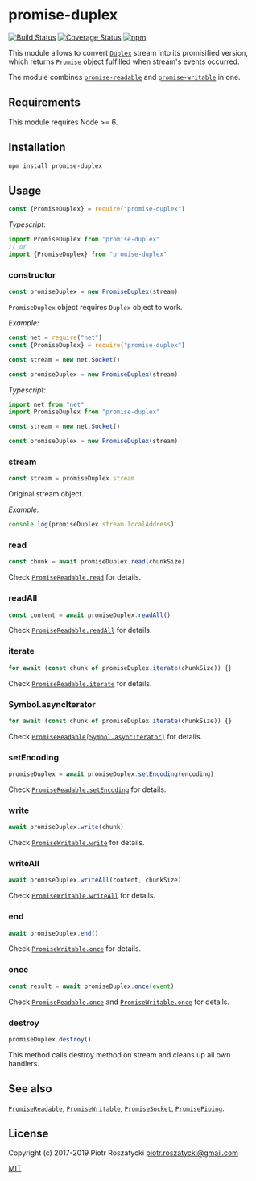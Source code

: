 # promise-duplex

<!-- markdownlint-disable MD013 -->

[![Build Status](https://secure.travis-ci.org/dex4er/js-promise-duplex.svg)](http://travis-ci.org/dex4er/js-promise-duplex) [![Coverage Status](https://coveralls.io/repos/github/dex4er/js-promise-duplex/badge.svg)](https://coveralls.io/github/dex4er/js-promise-duplex) [![npm](https://img.shields.io/npm/v/promise-duplex.svg)](https://www.npmjs.com/package/promise-duplex)

<!-- markdownlint-enable MD013 -->

This module allows to convert
[`Duplex`](https://nodejs.org/api/stream.html#stream_class_stream_duplex) stream
into its promisified version, which returns
[`Promise`](https://developer.mozilla.org/en-US/docs/Web/JavaScript/Reference/Global_Objects/Promise)
object fulfilled when stream's events occurred.

The module combines
[`promise-readable`](https://www.npmjs.com/package/promise-readable) and
[`promise-writable`](https://www.npmjs.com/package/promise-writable) in one.

## Requirements

This module requires Node >= 6.

## Installation

```shell
npm install promise-duplex
```

## Usage

```js
const {PromiseDuplex} = require("promise-duplex")
```

_Typescript_:

```ts
import PromiseDuplex from "promise-duplex"
// or
import {PromiseDuplex} from "promise-duplex"
```

### constructor

```js
const promiseDuplex = new PromiseDuplex(stream)
```

`PromiseDuplex` object requires `Duplex` object to work.

_Example:_

```js
const net = require("net")
const {PromiseDuplex} = require("promise-duplex")

const stream = new net.Socket()

const promiseDuplex = new PromiseDuplex(stream)
```

_Typescript:_

```ts
import net from "net"
import PromiseDuplex from "promise-duplex"

const stream = new net.Socket()

const promiseDuplex = new PromiseDuplex(stream)
```

### stream

```js
const stream = promiseDuplex.stream
```

Original stream object.

_Example:_

```js
console.log(promiseDuplex.stream.localAddress)
```

### read

```js
const chunk = await promiseDuplex.read(chunkSize)
```

Check
[`PromiseReadable.read`](https://www.npmjs.com/package/promise-readable#read)
for details.

### readAll

```js
const content = await promiseDuplex.readAll()
```

Check
[`PromiseReadable.readAll`](https://www.npmjs.com/package/promise-readable#readall)
for details.

### iterate

```js
for await (const chunk of promiseDuplex.iterate(chunkSize)) {}
```

Check
[`PromiseReadable.iterate`](https://www.npmjs.com/package/promise-readable#iterate)
for details.

### Symbol.asyncIterator

```js
for await (const chunk of promiseDuplex.iterate(chunkSize)) {}
```

Check
[`PromiseReadable[Symbol.asyncIterator]`](https://www.npmjs.com/package/promise-readable#symbolasynciterator)
for details.

### setEncoding

```js
promiseDuplex = await promiseDuplex.setEncoding(encoding)
```

Check
[`PromiseReadable.setEncoding`](https://www.npmjs.com/package/promise-readable#setencoding)
for details.

### write

```js
await promiseDuplex.write(chunk)
```

Check
[`PromiseWritable.write`](https://www.npmjs.com/package/promise-writable#write)
for details.

### writeAll

```js
await promiseDuplex.writeAll(content, chunkSize)
```

Check
[`PromiseWritable.writeAll`](https://www.npmjs.com/package/promise-writable#writeall)
for details.

### end

```js
await promiseDuplex.end()
```

Check
[`PromiseWritable.once`](https://www.npmjs.com/package/promise-writable#end)
for details.

### once

```js
const result = await promiseDuplex.once(event)
```

Check
[`PromiseReadable.once`](https://www.npmjs.com/package/promise-readable#once)
and
[`PromiseWritable.once`](https://www.npmjs.com/package/promise-writable#once)
for details.

### destroy

```js
promiseDuplex.destroy()
```

This method calls destroy method on stream and cleans up all own handlers.

## See also

[`PromiseReadable`](https://www.npmjs.com/package/promise-readable),
[`PromiseWritable`](https://www.npmjs.com/package/promise-writable),
[`PromiseSocket`](https://www.npmjs.com/package/promise-socket),
[`PromisePiping`](https://www.npmjs.com/package/promise-piping).

## License

Copyright (c) 2017-2019 Piotr Roszatycki <piotr.roszatycki@gmail.com>

[MIT](https://opensource.org/licenses/MIT)
